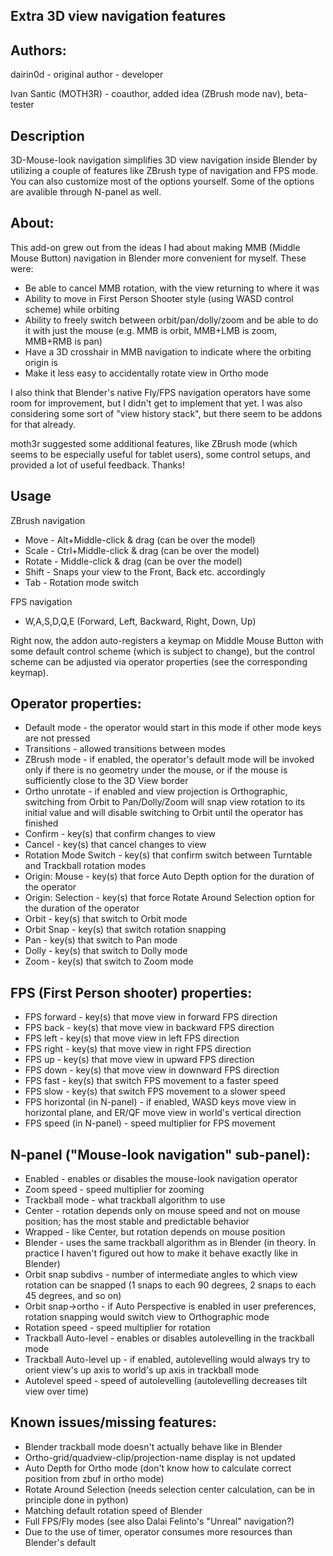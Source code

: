 ## Extra 3D view navigation features

## Authors:

dairin0d - original author - developer

Ivan Santic (MOTH3R) - coauthor, added idea (ZBrush mode nav), beta-tester

## Description

3D-Mouse-look navigation simplifies 3D view navigation inside Blender by utilizing a couple of features like ZBrush type of navigation and FPS mode. You can also customize most of the options yourself. Some of the options are avalible through N-panel as well.

## About:

This add-on grew out from the ideas I had about making MMB (Middle Mouse Button) navigation in Blender more convenient for myself. These were:
* Be able to cancel MMB rotation, with the view returning to where it was
* Ability to move in First Person Shooter style (using WASD control scheme) while orbiting
* Ability to freely switch between orbit/pan/dolly/zoom and be able to do it with just the mouse (e.g. MMB is orbit, MMB+LMB is zoom, MMB+RMB is pan)
* Have a 3D crosshair in MMB navigation to indicate where the orbiting origin is
* Make it less easy to accidentally rotate view in Ortho mode

I also think that Blender's native Fly/FPS navigation operators have some room for improvement, but I didn't get to implement that yet. I was also considering some sort of "view history stack", but there seem to be addons for that already.

moth3r suggested some additional features, like ZBrush mode (which seems to be especially useful for tablet users), some control setups, and provided a lot of useful feedback. Thanks!

## Usage

ZBrush navigation
* Move - Alt+Middle-click & drag (can be over the model)
* Scale - Ctrl+Middle-click & drag (can be over the model)
* Rotate - Middle-click & drag (can be over the model)
* Shift - Snaps your view to the Front, Back etc. accordingly
* Tab - Rotation mode switch

FPS navigation
* W,A,S,D,Q,E (Forward, Left, Backward, Right, Down, Up)

Right now, the addon auto-registers a keymap on Middle Mouse Button with some default control scheme (which is subject to change), but the control scheme can be adjusted via operator properties (see the corresponding keymap).

## Operator properties:
* Default mode - the operator would start in this mode if other mode keys are not pressed
* Transitions - allowed transitions between modes
* ZBrush mode - if enabled, the operator's default mode will be invoked only if there is no geometry under the mouse, or if the mouse is sufficiently close to the 3D View border
* Ortho unrotate - if enabled and view projection is Orthographic, switching from Orbit to Pan/Dolly/Zoom will snap view rotation to its initial value and will disable switching to Orbit until the operator has finished
* Confirm - key(s) that confirm changes to view
* Cancel - key(s) that cancel changes to view
* Rotation Mode Switch - key(s) that confirm switch between Turntable and Trackball rotation modes
* Origin: Mouse - key(s) that force Auto Depth option for the duration of the operator
* Origin: Selection - key(s) that force Rotate Around Selection option for the duration of the operator
* Orbit - key(s) that switch to Orbit mode
* Orbit Snap - key(s) that switch rotation snapping
* Pan - key(s) that switch to Pan mode
* Dolly - key(s) that switch to Dolly mode
* Zoom - key(s) that switch to Zoom mode

## FPS (First Person shooter) properties:
* FPS forward - key(s) that move view in forward FPS direction
* FPS back - key(s) that move view in backward FPS direction
* FPS left - key(s) that move view in left FPS direction
* FPS right - key(s) that move view in right FPS direction
* FPS up - key(s) that move view in upward FPS direction
* FPS down - key(s) that move view in downward FPS direction
* FPS fast - key(s) that switch FPS movement to a faster speed
* FPS slow - key(s) that switch FPS movement to a slower speed
* FPS horizontal (in N-panel) - if enabled, WASD keys move view in horizontal plane, and ER/QF move view in world's vertical direction
* FPS speed (in N-panel) - speed multiplier for FPS movement

## N-panel ("Mouse-look navigation" sub-panel):
* Enabled - enables or disables the mouse-look navigation operator
* Zoom speed - speed multiplier for zooming
* Trackball mode - what trackball algorithm to use
 * Center - rotation depends only on mouse speed and not on mouse position; has the most stable and predictable behavior
 * Wrapped - like Center, but rotation depends on mouse position
 * Blender - uses the same trackball algorithm as in Blender (in theory. In practice I haven't figured out how to make it behave exactly like in Blender)
* Orbit snap subdivs - number of intermediate angles to which view rotation can be snapped (1 snaps to each 90 degrees, 2 snaps to each 45 degrees, and so on)
* Orbit snap->ortho - if Auto Perspective is enabled in user preferences, rotation snapping would switch view to Orthographic mode
* Rotation speed - speed multiplier for rotation
* Trackball Auto-level - enables or disables autolevelling in the trackball mode
* Trackball Auto-level up - if enabled, autolevelling would always try to orient view's up axis to world's up axis in trackball mode
* Autolevel speed - speed of autolevelling (autolevelling decreases tilt view over time)

## Known issues/missing features:
* Blender trackball mode doesn't actually behave like in Blender
* Ortho-grid/quadview-clip/projection-name display is not updated
* Auto Depth for Ortho mode (don't know how to calculate correct position from zbuf in ortho mode)
* Rotate Around Selection (needs selection center calculation, can be in principle done in python)
* Matching default rotation speed of Blender
* Full FPS/Fly modes (see also Dalai Felinto's "Unreal" navigation?)
* Due to the use of timer, operator consumes more resources than Blender's default
